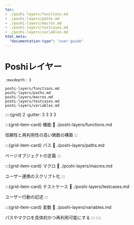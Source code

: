 ```yaml
---
toc:
- ./poshi-layers/functions.md
- ./poshi-layers/paths.md
- ./poshi-layers/macros.md
- ./poshi-layers/testcases.md
- ./poshi-layers/variables.md
html_meta:
  "documentation-type": "user-guide"
---
```

# Poshiレイヤー

```{toctree}
:maxdepth: 3

poshi-layers/functions.md
poshi-layers/paths.md
poshi-layers/macros.md
poshi-layers/testcases.md
poshi-layers/variables.md
```

::::{grid} 2
:gutter: 3 3 3 3

:::{grid-item-card} 機能
:link: ./poshi-layers/functions.md

信頼性と再利用性の高い関数の構築
:::

:::{grid-item-card} パス
:link: ./poshi-layers/paths.md

ページオブジェクトの定義
:::

:::{grid-item-card} マクロ
:link: ./poshi-layers/macros.md

ユーザー連携のスクリプト化
:::

:::{grid-item-card} テストケース
:link: ./poshi-layers/testcases.md

ユーザー行動の記述
:::

:::{grid-item-card} 変数
:link: ./poshi-layers/variables.md

パスやマクロを具体的かつ再利用可能にする
:::
::::
